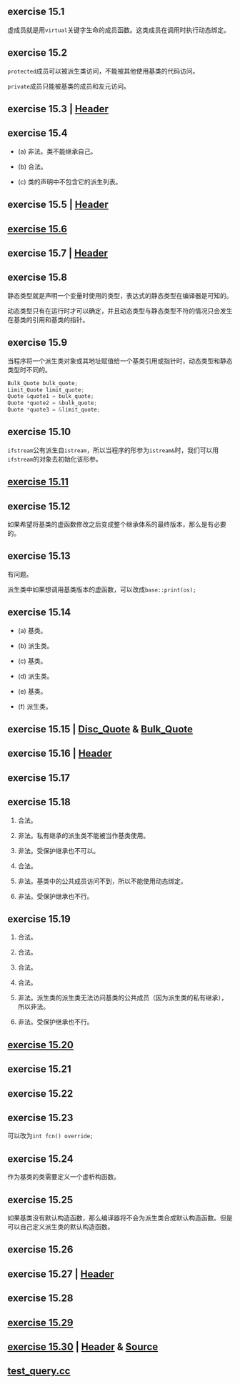 ## exercise 15.1

虚成员就是用`virtual`关键字生命的成员函数。这类成员在调用时执行动态绑定。

## exercise 15.2

`protected`成员可以被派生类访问，不能被其他使用基类的代码访问。

`private`成员只能被基类的成员和友元访问。

## exercise 15.3 | [Header](./quote.h)

## exercise 15.4

* (a) 非法。类不能继承自己。

* (b) 合法。

* (c) 类的声明中不包含它的派生列表。

## exercise 15.5 | [Header](./bulk_quote.h)

## [exercise 15.6](./15_6.cc)

## exercise 15.7 | [Header](./limit_quote.h)

## exercise 15.8

静态类型就是声明一个变量时使用的类型，表达式的静态类型在编译器是可知的。

动态类型只有在运行时才可以确定，并且动态类型与静态类型不符的情况只会发生在基类的引用和基类的指针。

## exercise 15.9

当程序将一个派生类对象或其地址赋值给一个基类引用或指针时，动态类型和静态类型时不同的。

``` c++
Bulk_Quote bulk_quote;
Limit_Quote limit_quote;
Quote &quote1 = bulk_quote;
Quote *quote2 = &bulk_quote;
Quote *quote3 = &limit_quote;
```

## exercise 15.10

`ifstream`公有派生自`istream`，所以当程序的形参为`istream&`时，我们可以用`ifstream`的对象去初始化该形参。

## [exercise 15.11](./15_11.cc)

## exercise 15.12

如果希望将基类的虚函数修改之后变成整个继承体系的最终版本，那么是有必要的。

## exercise 15.13

有问题。

派生类中如果想调用基类版本的虚函数，可以改成`base::print(os);`

## exercise 15.14

* (a) 基类。

* (b) 派生类。

* (c) 基类。

* (d) 派生类。

* (e) 基类。

* (f) 派生类。 

## exercise 15.15 | [Disc_Quote](./disc_quote.h) & [Bulk_Quote](./new_bulk_quote.h)

## exercise 15.16 | [Header](./new_limit_quote.h)

## exercise 15.17

## exercise 15.18

1. 合法。

2. 非法。私有继承的派生类不能被当作基类使用。

3. 非法。受保护继承也不可以。

4. 合法。

5. 非法。基类中的公共成员访问不到，所以不能使用动态绑定。

6. 非法。受保护继承也不行。

## exercise 15.19

1. 合法。

2. 合法。

3. 合法。

4. 合法。

5. 非法。派生类的派生类无法访问基类的公共成员（因为派生类的私有继承），所以非法。

6. 非法。受保护继承也不行。

## [exercise 15.20](./15_20.cc)

## exercise 15.21

## exercise 15.22

## exercise 15.23

可以改为`int fcn() override;`

## exercise 15.24

作为基类的类需要定义一个虚析构函数。

## exercise 15.25

如果基类没有默认构造函数，那么编译器将不会为派生类合成默认构造函数。但是可以自己定义派生类的默认构造函数。

## exercise 15.26

## exercise 15.27 | [Header](./bulk_quote.h)

## exercise 15.28

## [exercise 15.29](./15_29.cc)

## [exercise 15.30](./15_30.cc) | [Header](./basket.h) & [Source](./basket.cc)

## [test_query.cc](./test_query.cc)